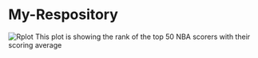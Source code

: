 # My-Respository
![Rplot](https://user-images.githubusercontent.com/91585746/143910091-75b6660b-684b-4010-a6a7-c2ed95b6676d.png) 
This plot is showing the rank of the top 50 NBA scorers with their scoring average
 
